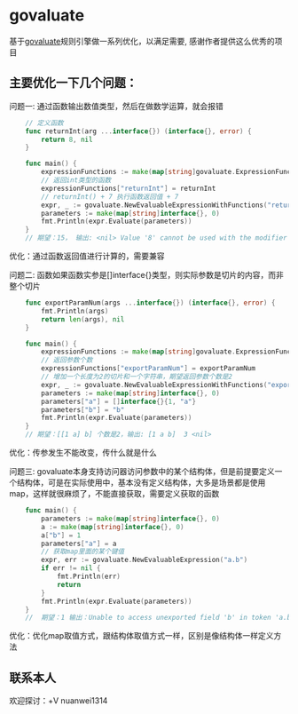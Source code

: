 govaluate
====

基于[govaluate](https://github.com/Knetic/govaluate)规则引擎做一系列优化，以满足需要, 感谢作者提供这么优秀的项目

主要优化一下几个问题：
--

问题一: 通过函数输出数值类型，然后在做数学运算，就会报错

```go
    // 定义函数
    func returnInt(arg ...interface{}) (interface{}, error) {
        return 8, nil
    }

    func main() {
        expressionFunctions := make(map[string]govaluate.ExpressionFunction)
        // 返回int类型的函数
        expressionFunctions["returnInt"] = returnInt
        // returnInt() + 7 执行函数返回值 + 7
        expr, _ := govaluate.NewEvaluableExpressionWithFunctions("returnInt() + 7", expressionFunctions)
        parameters := make(map[string]interface{}, 0)
        fmt.Println(expr.Evaluate(parameters))
    }
	// 期望：15， 输出: <nil> Value '8' cannot be used with the modifier '+', it is not a number
```

优化：通过函数返回值进行计算的，需要兼容

问题二: 函数如果函数实参是[]interface{}类型，则实际参数是切片的内容，而非整个切片

```go
    func exportParamNum(args ...interface{}) (interface{}, error) {
		fmt.Println(args)
		return len(args), nil
	}

    func main() {
		expressionFunctions := make(map[string]govaluate.ExpressionFunction) 
		// 返回参数个数
		expressionFunctions["exportParamNum"] = exportParamNum
        // 增加一个长度为2的切片和一个字符串，期望返回参数个数是2
        expr, _ := govaluate.NewEvaluableExpressionWithFunctions("exportParamNum(a, b)", expressionFunctions)
        parameters := make(map[string]interface{}, 0)
        parameters["a"] = []interface{}{1, "a"}
        parameters["b"] = "b"
        fmt.Println(expr.Evaluate(parameters))
    }
	// 期望：[[1 a] b] 个数是2，输出: [1 a b]  3 <nil>
```
优化：传参发生不能改变，传什么就是什么

问题三: govaluate本身支持访问器访问参数中的某个结构体，但是前提要定义一个结构体，可是在实际使用中，基本没有定义结构体，大多是场景都是使用map，这样就很麻烦了，不能直接获取，需要定义获取的函数

```go
    func main() {
        parameters := make(map[string]interface{}, 0)
        a := make(map[string]interface{}, 0)
        a["b"] = 1
        parameters["a"] = a
        // 获取map里面的某个键值
        expr, err := govaluate.NewEvaluableExpression("a.b")
        if err != nil {
            fmt.Println(err)
            return
        }
        fmt.Println(expr.Evaluate(parameters))
	}
	//  期望：1 输出：Unable to access unexported field 'b' in token 'a.b'
```

优化：优化map取值方式，跟结构体取值方式一样，区别是像结构体一样定义方法

联系本人
--

欢迎探讨：+V nuanwei1314 
